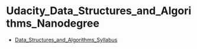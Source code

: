 # Udacity_Data_Structures_and_Algorithms_Nanodegree


-  [Data_Structures_and_Algorithms_Syllabus](https://nbviewer.jupyter.org/github/Yousuf28/Udacity_Data_Structures_and_Algorithms_Nanodegree/blob/master/Data_Structures_and_Algorithms_Syllabus.pdf)
